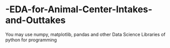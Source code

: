 # -EDA-for-Animal-Center-Intakes-and-Outtakes
You may use numpy, matplotlib, pandas and other Data Science Libraries of python for programming
